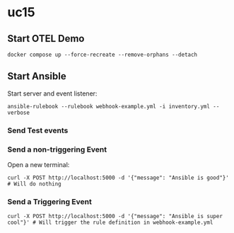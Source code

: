 # uc15

## Start OTEL Demo

```
docker compose up --force-recreate --remove-orphans --detach
```

## Start Ansible

Start server and event listener:

```
ansible-rulebook --rulebook webhook-example.yml -i inventory.yml --verbose
```

### Send Test events

### Send a non-triggering Event

Open a new terminal:

```
curl -X POST http://localhost:5000 -d '{"message": "Ansible is good"}' # Will do nothing
```

### Send a Triggering Event

```
curl -X POST http://localhost:5000 -d '{"message": "Ansible is super cool"}' # Will trigger the rule definition in webhook-example.yml
```